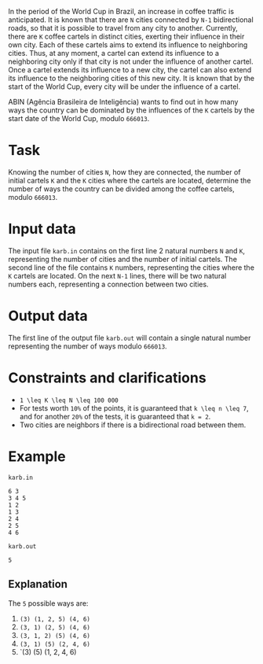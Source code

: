 In the period of the World Cup in Brazil, an increase in coffee traffic is anticipated. It is known that there are `N` cities connected by `N-1` bidirectional roads, so that it is possible to travel from any city to another. Currently, there are `K` coffee cartels in distinct cities, exerting their influence in their own city. Each of these cartels aims to extend its influence to neighboring cities. Thus, at any moment, a cartel can extend its influence to a neighboring city only if that city is not under the influence of another cartel. Once a cartel extends its influence to a new city, the cartel can also extend its influence to the neighboring cities of this new city. It is known that by the start of the World Cup, every city will be under the influence of a cartel.

ABIN (Agência Brasileira de Inteligência) wants to find out in how many ways the country can be dominated by the influences of the `K` cartels by the start date of the World Cup, modulo `666013`.

# Task
Knowing the number of cities `N`, how they are connected, the number of initial cartels `K` and the `K` cities where the cartels are located, determine the number of ways the country can be divided among the coffee cartels, modulo `666013`.

# Input data
The input file `karb.in` contains on the first line 2 natural numbers `N` and `K`, representing the number of cities and the number of initial cartels. The second line of the file contains `K` numbers, representing the cities where the `K` cartels are located. On the next `N-1` lines, there will be two natural numbers each, representing a connection between two cities.

# Output data
The first line of the output file `karb.out` will contain a single natural number representing the number of ways modulo `666013`.

# Constraints and clarifications
* `1 \leq K \leq N \leq 100 000`
* For tests worth `10%` of the points, it is guaranteed that `k \leq n \leq 7`, and for another `20%` of the tests, it is guaranteed that `k = 2`.
* Two cities are neighbors if there is a bidirectional road between them.

# Example

`karb.in`

```
6 3
3 4 5
1 2
1 3
2 4
2 5
4 6
```

`karb.out`

```
5
```

Explanation
---

The `5` possible ways are:

1. `(3) (1, 2, 5) (4, 6)`
2. `(3, 1) (2, 5) (4, 6)`
3. `(3, 1, 2) (5) (4, 6)`
4. `(3, 1) (5) (2, 4, 6)`
5. `(3) (5) (1, 2, 4, 6)